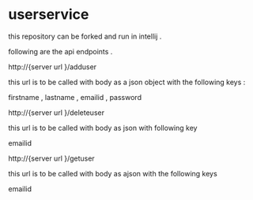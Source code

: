 # userservice

this repository can be forked and run in intellij .

following are the api endpoints .


http://{server url }/adduser 

this url is to be called with body as a json object with the following keys :

firstname , lastname , emailid , password 


http://{server url }/deleteuser 

this url is to be called with body as json with following key 
 
 emailid
 
 
 
 http://{server url }/getuser 
 
 this url is to be called with body as ajson with the following keys 
 
 emailid
 
